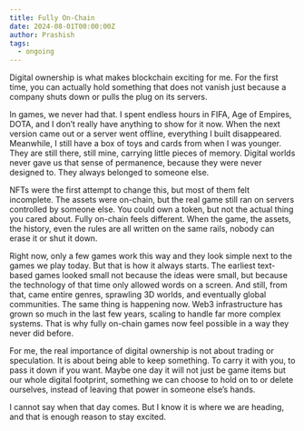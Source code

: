 ```yaml
---
title: Fully On-Chain
date: 2024-08-01T00:00:00Z
author: Prashish
tags:
  - ongoing
---
```

Digital ownership is what makes blockchain exciting for me. For the first time, you can actually hold something that does not vanish just because a company shuts down or pulls the plug on its servers.

In games, we never had that. I spent endless hours in FIFA, Age of Empires, DOTA, and I don’t really have anything to show for it now. When the next version came out or a server went offline, everything I built disappeared. Meanwhile, I still have a box of toys and cards from when I was younger. They are still there, still mine, carrying little pieces of memory. Digital worlds never gave us that sense of permanence, because they were never designed to. They always belonged to someone else.

NFTs were the first attempt to change this, but most of them felt incomplete. The assets were on-chain, but the real game still ran on servers controlled by someone else. You could own a token, but not the actual thing you cared about. Fully on-chain feels different. When the game, the assets, the history, even the rules are all written on the same rails, nobody can erase it or shut it down.

Right now, only a few games work this way and they look simple next to the games we play today. But that is how it always starts. The earliest text-based games looked small not because the ideas were small, but because the technology of that time only allowed words on a screen. And still, from that, came entire genres, sprawling 3D worlds, and eventually global communities. The same thing is happening now. Web3 infrastructure has grown so much in the last few years, scaling to handle far more complex systems. That is why fully on-chain games now feel possible in a way they never did before.

For me, the real importance of digital ownership is not about trading or speculation. It is about being able to keep something. To carry it with you, to pass it down if you want. Maybe one day it will not just be game items but our whole digital footprint, something we can choose to hold on to or delete ourselves, instead of leaving that power in someone else’s hands.

I cannot say when that day comes. But I know it is where we are heading, and that is enough reason to stay excited.



